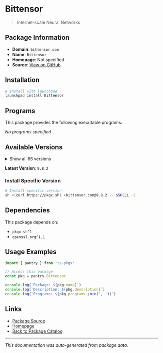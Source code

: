 # Bittensor

> Internet-scale Neural Networks

## Package Information

- **Domain**: `bittensor.com`
- **Name**: `Bittensor`
- **Homepage**: Not specified
- **Source**: [View on GitHub](https://github.com/pkgxdev/pantry/tree/main/projects/bittensor.com/package.yml)

## Installation

```bash
# Install with launchpad
launchpad install Bittensor
```

## Programs

This package provides the following executable programs:

*No programs specified*

## Available Versions

<details>
<summary>Show all 66 versions</summary>

- `9.8.2`, `9.8.1`, `9.8.0`, `9.7.0`, `9.6.1`
- `9.6.0`, `9.5.0`, `9.4.0`, `9.3.0`, `9.2.0`
- `9.1.0`, `9.0.4`, `9.0.3`, `9.0.2`, `9.0.1`
- `9.0.0`, `8.5.2`, `8.5.1`, `8.5.0`, `8.4.5`
- `8.4.4`, `8.4.3`, `8.4.2`, `8.4.1`, `8.4.0`
- `8.3.1`, `8.3.0`, `8.2.1`, `8.2.0`, `8.1.1`
- `8.1.0`, `8.0.0`, `7.4.0`, `7.3.1`, `7.3.0`
- `7.2.1`, `7.2.0`, `7.1.2`, `7.1.1`, `7.1.0`
- `7.0.2`, `7.0.1`, `7.0.0`, `6.12.4`, `6.12.3`
- `6.12.2`, `6.12.1`, `6.12.0`, `6.11.1`, `6.11.0`
- `6.10.2`, `6.10.1`, `6.10.0`, `6.9.4`, `6.9.3`
- `6.9.2`, `6.9.1`, `6.9.0`, `6.8.2`, `6.8.1`
- `6.8.0`, `6.7.3`, `6.7.2`, `6.7.1`, `6.7.0`
- `6.5.0`

</details>

**Latest Version**: `9.8.2`

### Install Specific Version

```bash
# Install specific version
sh <(curl https://pkgx.sh) +bittensor.com@9.8.2 -- $SHELL -i
```

## Dependencies

This package depends on:

- `pkgx.sh^1`
- `openssl.org^1.1`

## Usage Examples

```typescript
import { pantry } from 'ts-pkgx'

// Access this package
const pkg = pantry.Bittensor

console.log(`Package: ${pkg.name}`)
console.log(`Description: ${pkg.description}`)
console.log(`Programs: ${pkg.programs.join(', ')}`)
```

## Links

- [Package Source](https://github.com/pkgxdev/pantry/tree/main/projects/bittensor.com/package.yml)
- [Homepage](#)
- [Back to Package Catalog](../../package-catalog.md)

---

*This documentation was auto-generated from package data.*
